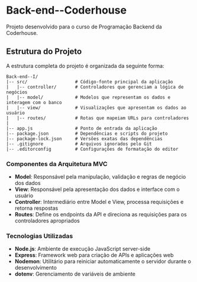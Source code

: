 # Back-end--Coderhouse

Projeto desenvolvido para o curso de Programação Backend da Coderhouse.

## Estrutura do Projeto

A estrutura completa do projeto é organizada da seguinte forma:

```
Back-end--I/
|-- src/                  # Código-fonte principal da aplicação
|   |-- controller/       # Controladores que gerenciam a lógica de negócios
|   |-- model/            # Modelos que representam os dados e interagem com o banco
|   |-- view/             # Visualizações que apresentam os dados ao usuário
|   |-- routes/           # Rotas que mapeiam URLs para controladores
|
|-- app.js                # Ponto de entrada da aplicação
|-- package.json          # Dependências e scripts do projeto
|-- package-lock.json     # Versões exatas das dependências
|-- .gitignore            # Arquivos ignorados pelo Git
|-- .editorconfig         # Configurações de formatação do editor
```

### Componentes da Arquitetura MVC

- **Model**: Responsável pela manipulação, validação e regras de negócio dos dados
- **View**: Responsável pela apresentação dos dados e interface com o usuário
- **Controller**: Intermediário entre Model e View, processa requisições e retorna respostas
- **Routes**: Define os endpoints da API e direciona as requisições para os controladores apropriados

### Tecnologias Utilizadas

- **Node.js**: Ambiente de execução JavaScript server-side
- **Express**: Framework web para criação de APIs e aplicações web
- **Nodemon**: Utilitário para reiniciar automaticamente o servidor durante o desenvolvimento
- **dotenv**: Gerenciamento de variáveis de ambiente